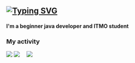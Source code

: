 ## [![Typing SVG](https://readme-typing-svg.herokuapp.com?color=%2336BCF7&lines=Hi,+I'm+Danila+Kisikov+👋)](https://git.io/typing-svg)
#### I'm a beginner java developer and ITMO student

### **My activity**

![](https://github-profile-summary-cards.vercel.app/api/cards/profile-details?username=danyachka&theme=github_dark)
![](https://github-profile-summary-cards.vercel.app/api/cards/stats?username=danyachka&theme=github_dark)&emsp; ![](https://github-profile-summary-cards.vercel.app/api/cards/most-commit-language?username=danyachka&theme=github_dark)
<!--
**danyachka/danyachka** is a ✨ _special_ ✨ repository because its `README.md` (this file) appears on your GitHub profile.

Here are some ideas to get you started:

- 🔭 I’m currently working on ...
- 🌱 I’m currently learning ...
- 👯 I’m looking to collaborate on ...
- 🤔 I’m looking for help with ...
- 💬 Ask me about ...
- 📫 How to reach me: ...
- 😄 Pronouns: ...
- ⚡ Fun fact: ...
-->
